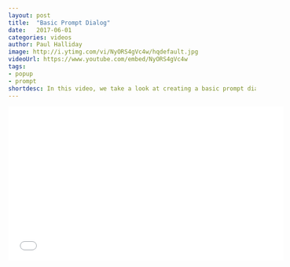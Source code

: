 ```yaml
---
layout: post
title:  "Basic Prompt Dialog"
date:   2017-06-01
categories: videos
author: Paul Halliday
image: http://i.ytimg.com/vi/NyORS4gVc4w/hqdefault.jpg
videoUrl: https://www.youtube.com/embed/NyORS4gVc4w
tags: 
- popup
- prompt
shortdesc: In this video, we take a look at creating a basic prompt dialog.
---
```

<iframe width="560" height="315" src="{{ page.videoUrl }}" frameborder="0" allowfullscreen></iframe>
